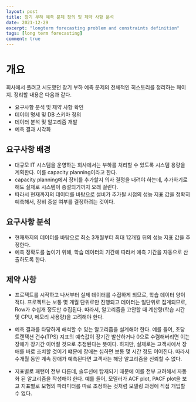 ```yaml
---
layout: post
title: 장기 부하 예측 문제 정의 및 제약 사항 분석
date: 2021-12-29
excerpt: "longterm forecasting problem and constraints definition"
tags: [long term forecasting]
comment: true
---
```


# 개요
회사에서 풀려고 시도했던 장기 부하 예측 문제의 전체적인 히스토리를 정리하는 페이지. 정리할 내용은 다음과 같다.
- 요구사항 분석 및 제약 사항 확인
- 데이터 명세 및 DB 스키마 정의
- 데이터 분석 및 알고리즘 개발
- 예측 결과 시각화


## 요구사항 배경
- 대규모 IT 시스템을 운영하는 회사에서는 부하를 처리할 수 있도록 시스템 용량을 계획한다. 이를 capacity planning이라고 한다.
- capacity planning에서 장비를 추가할지 의사 결정을 내려야 하는데, 추가하기로 해도 실제로 시스템이 증설되기까지 오래 걸린다.
- 따라서 현재까지의 데이터를 바탕으로 설비가 추가될 시점의 성능 지표 값을 정확히 예측해서, 장비 증설 여부를 결정하려는 것이다.


## 요구사항 분석
- 현재까지의 데이터를 바탕으로 최소 3개월부터 최대 12개월 뒤의 성능 지표 값을 추정한다.
- 예측 정확도를 높이기 위해, 학습 데이터의 기간에 따라서 예측 기간을 자동으로 산출하도록 한다.

## 제약 사항
- 프로젝트를 시작하고 나서부터 실제 데이터를 수집하게 되므로, 학습 데이터 양이 적다. 프로젝트는 보통 몇 개월 단위로만 진행되고 데이터는 일단위로 집계되므로, Row가 수십개 정도만 수집된다. 따라서, 알고리즘을 고안할 때 계산량(학습 시간 및 CPU, 메모리 사용량)을 고려해야 한다.


- 예측 결과를 타당하게 해석할 수 있는 알고리즘을 설계해야 한다. 예를 들어, 초당 트랜잭션 건수(TPS) 지표의 예측값이 장기간 발산하거나 0으로 수렴해버리면 이는 장애가 장기간 이어질 것으로 추정된다는 뜻이다. 하지만, 실제로는 고객사에서 장애를 바로 조치할 것이기 떄문에 장애는 심하면 보통 몇 시간 정도 이어진다. 따라서 수개월 동안 계속 장애가 예측된다면 고객사는 해당 알고리즘을 신뢰할 수 없다.


- 지표별로 패턴이 전부 다른데, 솔루션에 탑재되기 때문에 이를 전부 고려해서 자동화 된 알고리즘을 작성해야 한다. 예를 들어, 모델러가 ACF plot, PACF plot을 보고 지표별로 모형의 파라미터를 따로 조정하는 것처럼 모델링 과정에 직접 개입할 수 없다.
